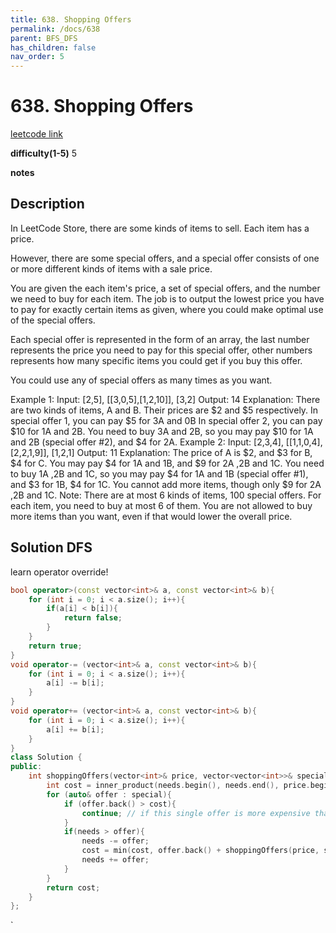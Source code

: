 ```yaml
---
title: 638. Shopping Offers
permalink: /docs/638
parent: BFS_DFS
has_children: false
nav_order: 5
---
```

# 638. Shopping Offers
[leetcode link](https://leetcode.com/problems/shopping-offers/)

**difficulty(1-5)** 
5

**notes**   


## Description
In LeetCode Store, there are some kinds of items to sell. Each item has a price.

However, there are some special offers, and a special offer consists of one or more different kinds of items with a sale price.

You are given the each item's price, a set of special offers, and the number we need to buy for each item. The job is to output the lowest price you have to pay for exactly certain items as given, where you could make optimal use of the special offers.

Each special offer is represented in the form of an array, the last number represents the price you need to pay for this special offer, other numbers represents how many specific items you could get if you buy this offer.

You could use any of special offers as many times as you want.

Example 1:
Input: [2,5], [[3,0,5],[1,2,10]], [3,2]
Output: 14
Explanation: 
There are two kinds of items, A and B. Their prices are $2 and $5 respectively. 
In special offer 1, you can pay $5 for 3A and 0B
In special offer 2, you can pay $10 for 1A and 2B. 
You need to buy 3A and 2B, so you may pay $10 for 1A and 2B (special offer #2), and $4 for 2A.
Example 2:
Input: [2,3,4], [[1,1,0,4],[2,2,1,9]], [1,2,1]
Output: 11
Explanation: 
The price of A is $2, and $3 for B, $4 for C. 
You may pay $4 for 1A and 1B, and $9 for 2A ,2B and 1C. 
You need to buy 1A ,2B and 1C, so you may pay $4 for 1A and 1B (special offer #1), and $3 for 1B, $4 for 1C. 
You cannot add more items, though only $9 for 2A ,2B and 1C.
Note:
There are at most 6 kinds of items, 100 special offers.
For each item, you need to buy at most 6 of them.
You are not allowed to buy more items than you want, even if that would lower the overall price.

## Solution DFS
learn operator override!

```c++
bool operator>(const vector<int>& a, const vector<int>& b){
    for (int i = 0; i < a.size(); i++){
        if(a[i] < b[i]){
            return false;
        }
    }
    return true;
}
void operator-= (vector<int>& a, const vector<int>& b){
    for (int i = 0; i < a.size(); i++){
        a[i] -= b[i];
    }
}
void operator+= (vector<int>& a, const vector<int>& b){
    for (int i = 0; i < a.size(); i++){
        a[i] += b[i];
    }
}
class Solution {
public:
    int shoppingOffers(vector<int>& price, vector<vector<int>>& special, vector<int>& needs) {
        int cost = inner_product(needs.begin(), needs.end(), price.begin(), 0); // worst case - buy everything as single.
        for (auto& offer : special){
            if (offer.back() > cost){ 
                continue; // if this single offer is more expensive than worst case cost, then prune.
            }
            if(needs > offer){
                needs -= offer;
                cost = min(cost, offer.back() + shoppingOffers(price, special, needs));
                needs += offer; 
            }
        }
        return cost;        
    }
};
```

<!-- 
Default label
{: .label }

Blue label
{: .label .label-blue }

Stable
{: .label .label-green }

New release
{: .label .label-purple }

Coming soon
{: .label .label-yellow }

Deprecated
{: .label .label-red } -->
`